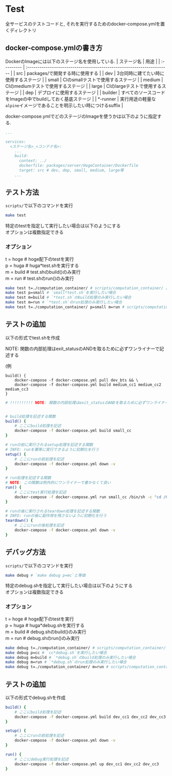 Test
====
全サービスのテストコードと, それを実行するためのdocker-compose.ymlを置くディレクトリ

## docker-compose.ymlの書き方
DockerのImageには以下のステージ名を使用している.
| ステージ名 | 用途                                                                   |
| :--------- | :--------------------------------------------------------------------- |
| src        | packages/で開発する時に使用する                                             |
| dev        | 3台同時に建てたい時に使用するステージ                                  |
| small      | CIのsmallテストで使用するステージ                                      |
| medium     | CIのmediumテストで使用するステージ                                     |
| large      | CIのlargeテストで使用するステージ                                      |
| dep        | デプロイに使用するステージ                                             |
| builder    | すべてのソースコードをImageの中でbuildしておく基底ステージ             |
| *-runner   | 実行用途の軽量な`alpine`イメージであることを明示したい時につけるsuffix |

docker-compose.ymlでどのステージのImageを使うかは以下のように指定する.
```yaml
...

services:
  <ステージ名>_<コンテナ名>:
    ...
    build:
      context: ../
      dockerfile: packages/server/HogeContainer/Dockerfile
      target: src # dev, dep, small, medium, large等
    ...
```


## テスト方法
`scripts/`で以下のコマンドを実行
```sh
make test
```
特定のtestを指定して実行したい場合は以下のようにする<br>
オプションは複数指定できる<br>

### オプション <br>
t = hoge	# hoge配下のtestを実行<br>
p = huga	# huga*test.shを実行する <br>
m = build	# test.shのbuild()のみ実行<br>
m = run		# test.shのrun()のみ実行 <br>

```sh
make test t=./computation_container/ # scripts/computation_container/ 直下のみのテストを実行したい場合
make test p=small # `small*test.sh`を実行したい場合
make test m=build # `*test.sh`のbuild処理のみ実行したい場合
make test m=run # `*test.sh`のrun処理のみ実行したい場合
make test t=./computation_container/ p=small m=run # scripts/computation_container/直下のsmall*test.shでrun処理のみ実行したい場合
```

## テストの追加
以下の形式でtest.shを作成

NOTE: 関数の内部処理はexit_statusのANDを取るために必ずワンライナーで記述する

(例
```
build() {
    docker-compose -f docker-compose.yml pull dev_bts && \
    docker-compose -f docker-compose.yml build medium_cc1 medium_cc2 medium_cc3
}
```

```sh
# !!!!!!!!!! NOTE: 関数の内部処理はexit_statusのANDを取るために必ずワンライナーで記述する !!!!!!!!!!


# build処理を記述する関数
build() {
	# ここにbuild処理を記述
	docker-compose -f docker-compose.yml build small_cc
}

# runの前に実行されるsetup処理を記述する関数
# INFO: runを冪等に実行できるように初期化を行う
setup() {
	# ここにrunの前処理を記述
	docker-compose -f docker-compose.yml down -v
}

# run処理を記述する関数
# NOTE: この関数は例外的にワンライナーで書かなくて良い
run() {
	# ここにtest実行処理を記述
	docker-compose -f docker-compose.yml run small_cc /bin/sh -c "cd /QuickMPC && bazel test //test/unit_test:all --test_env=IS_TEST=true --test_output=errors"
}

# runの後に実行されるteardown処理を記述する関数
# INFO: runの後に副作用を残さないように初期化を行う
teardown() {
	# ここにrunの後処理を記述
	docker-compose -f docker-compose.yml down -v
}
```

## デバッグ方法
`scripts/`で以下のコマンドを実行
```sh
make debug # `make debug p=mc`と等価
```
特定のdebug.shを指定して実行したい場合は以下のようにする <br>
オプションは複数指定できる<br>

### オプション <br>
t = hoge	# hoge配下のtestを実行<br>
p = huga	# huga*debug.shを実行する <br>
m = build	# debug.shのbuild()のみ実行<br>
m = run		# debug.shのrun()のみ実行 <br>

```sh
make debug t=./computation_container/ # scripts/computation_container/ 直下のみのデバッグを実行したい場合
make debug p=cc # `cc*debug.sh`を実行したい場合
make debug m=build # `*debug.sh`のbuild処理のみ実行したい場合
make debug m=run # `*debug.sh`のrun処理のみ実行したい場合
make debug t=./computation_container/ m=run # scripts/computation_container/直下のdebug.shでrun処理のみ実行したい場合
```

## テストの追加
以下の形式でdebug.shを作成
```sh
build() {
	# ここにbuild処理を記述
	docker-compose -f docker-compose.yml build dev_cc1 dev_cc2 dev_cc3
}

setup() {
	# ここにrunの前処理を記述
	docker-compose -f docker-compose.yml down -v
}

run() {
	# ここにdebug実行処理を記述
	docker-compose -f docker-compose.yml up dev_cc1 dev_cc2 dev_cc3
}
```
